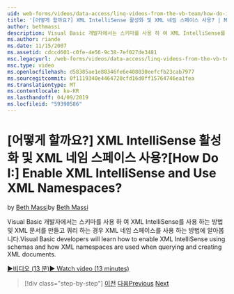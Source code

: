 ```yaml
---
uid: web-forms/videos/data-access/linq-videos-from-the-vb-team/how-do-i-enable-xml-intellisense-and-use-xml-namespaces
title: '[어떻게 할까요?] XML IntelliSense 활성화 및 XML 네임 스페이스 사용? | Microsoft 문서'
author: bethmassi
description: Visual Basic 개발자에서는 스키마를 사용 하 여 XML IntelliSense를 사용 하는 방법 및 XML 문서를 만들고 쿼리 하는 경우 XML 네임 스페이스를 사용 하는 방법에 알아봅니다.
ms.author: riande
ms.date: 11/15/2007
ms.assetid: cdccd601-c0fe-4e56-9c38-7ef027de3481
msc.legacyurl: /web-forms/videos/data-access/linq-videos-from-the-vb-team/how-do-i-enable-xml-intellisense-and-use-xml-namespaces
msc.type: video
ms.openlocfilehash: d58385ae1e88346fe6e408030eefcfb23cab7977
ms.sourcegitcommit: 0f1119340e4464720cfd16d0ff15764746ea1fea
ms.translationtype: MT
ms.contentlocale: ko-KR
ms.lasthandoff: 04/09/2019
ms.locfileid: "59390586"
---
```

# <a name="how-do-i-enable-xml-intellisense-and-use-xml-namespaces"></a><span data-ttu-id="4d072-104">[어떻게 할까요?] XML IntelliSense 활성화 및 XML 네임 스페이스 사용?</span><span class="sxs-lookup"><span data-stu-id="4d072-104">[How Do I:] Enable XML IntelliSense and Use XML Namespaces?</span></span>

<span data-ttu-id="4d072-105">by [Beth Massi](https://github.com/bethmassi)</span><span class="sxs-lookup"><span data-stu-id="4d072-105">by [Beth Massi](https://github.com/bethmassi)</span></span>

<span data-ttu-id="4d072-106">Visual Basic 개발자에서는 스키마를 사용 하 여 XML IntelliSense를 사용 하는 방법 및 XML 문서를 만들고 쿼리 하는 경우 XML 네임 스페이스를 사용 하는 방법에 알아봅니다.</span><span class="sxs-lookup"><span data-stu-id="4d072-106">Visual Basic developers will learn how to enable XML IntelliSense using schemas and how XML namespaces are used when querying and creating XML documents.</span></span>

[<span data-ttu-id="4d072-107">&#9654;비디오 (13 분)</span><span class="sxs-lookup"><span data-stu-id="4d072-107">&#9654; Watch video (13 minutes)</span></span>](https://channel9.msdn.com/Blogs/ASP-NET-Site-Videos/how-do-i-enable-xml-intellisense-and-use-xml-namespaces)

> [!div class="step-by-step"]
> <span data-ttu-id="4d072-108">[이전](how-do-i-get-started-with-linq-to-xml.md)
> [다음](how-do-i-create-xml-documents-from-sql-data.md)</span><span class="sxs-lookup"><span data-stu-id="4d072-108">[Previous](how-do-i-get-started-with-linq-to-xml.md)
[Next](how-do-i-create-xml-documents-from-sql-data.md)</span></span>
